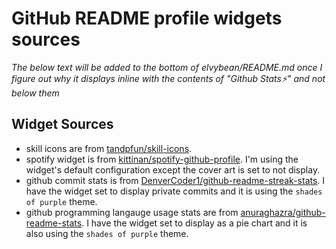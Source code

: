 # GitHub README profile widgets sources
*The below text will be added to the bottom of elvybean/README.md once I figure out why it displays inline with the contents of "Github Stats⚡" and not below them*

## Widget Sources
- skill icons are from [tandpfun/skill-icons](https://github.com/tandpfun/skill-icons).
- spotify widget is from [kittinan/spotify-github-profile](https://github.com/kittinan/spotify-github-profile). I'm using the widget's default configuration except the cover art is set to not display.
- github commit stats is from [DenverCoder1/github-readme-streak-stats](https://github.com/DenverCoder1/github-readme-streak-stats). I have the widget set to display private commits and it is using the ```shades of purple```  theme.
- github programming langauge usage stats are from [anuraghazra/github-readme-stats](https://github.com/anuraghazra/github-readme-stats). I have the widget set to display as a pie chart and it is also using the ```shades of purple``` theme.
